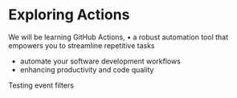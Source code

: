 # Exploring Actions
We will be learning GitHub Actions,
• a robust automation tool that empowers you to streamline repetitive tasks
- automate your software development workflows
- enhancing productivity and code quality

Testing event filters